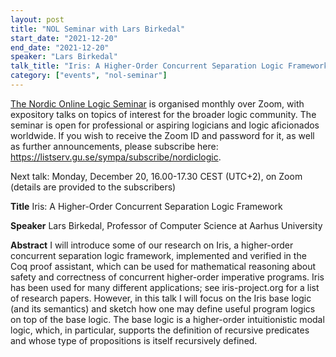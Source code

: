 ```yaml
---
layout: post
title: "NOL Seminar with Lars Birkedal"
start_date: "2021-12-20"
end_date: "2021-12-20"
speaker: "Lars Birkedal"
talk_title: "Iris: A Higher-Order Concurrent Separation Logic Framework"
category: ["events", "nol-seminar"]
---
```

[The Nordic Online Logic Seminar](/the-NOL-seminar.html)
is organised monthly over Zoom, with expository talks on topics of interest for
the broader logic community. The seminar is open for professional or aspiring
logicians and logic aficionados worldwide. If you wish to receive the Zoom ID
and password for it, as well as further announcements, please subscribe here:
<https://listserv.gu.se/sympa/subscribe/nordiclogic>.

Next talk: Monday, December 20, 16.00-17.30 CEST (UTC+2), on Zoom (details are
provided to the subscribers)

**Title** Iris: A Higher-Order Concurrent Separation Logic Framework

**Speaker** Lars Birkedal, Professor of Computer Science at Aarhus University

**Abstract**
I will introduce some of our research on Iris, a higher-order concurrent
separation logic framework, implemented and verified in the Coq proof assistant,
which can be used for mathematical reasoning about safety and correctness of
concurrent higher-order imperative programs. Iris has been used for many
different applications; see iris-project.org for a list of research papers.
However, in this talk I will focus on the Iris base logic (and its semantics)
and sketch how one may define useful program logics on top of the base logic.
The base logic is a higher-order intuitionistic modal logic, which, in
particular, supports the definition of recursive predicates and whose type of
propositions is itself recursively defined.
